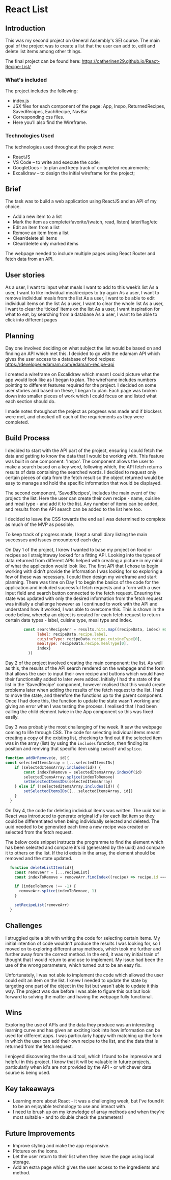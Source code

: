 # React List

## Introduction

This was my second project on General Assembly's SEI course. The main goal of the project was to create a list that the user can add to, edit and delete list items among other things. 

The final project can be found here:
https://catherinen29.github.io/React-Recipe-List/


### What's included

The project includes the following:
 - index.js
 - JSX files for each component of the page: App, Inspo, ReturnedRecipes, SavedRecipes, EachRecipe, NavBar
 - Corresponding css files. 
 - Here you’ll also find the Wireframe.

### Technologies Used

The technologies used throughout the project were:
- ReactJS
- VS Code – to write and execute the code;
- GoogleDocs – to plan and keep track of completed requirements;
- Excalidraw – to design the initial wireframe for the project;


## Brief

The task was to build a web application using ReactJS and an API of my choice. 
- Add a new item to a list
- Mark the item as complete/favorite/(watch, read, listen) later/flag/etc
- Edit an item from a list
- Remove an item from a list
- Clear/delete all items
- Clear/delete only marked items


The webpage needed to include multiple pages using React Router and fetch data from an API. 

## User stories

As a user, I want to input what meals I want to add to this week’s list
As a user, I want to like individual meal/recipes to try again
As a user, I want to remove individual meals from the list
As a user, I want to be able to edit individual items on the list
As a user, I want to clear the whole list
As a user, I want to clear the ‘ticked’ items on the list
As a user, I want inspiration for what to eat, by searching from a database
As a user, I want to be able to click into different pages

## Planning

Day one involved deciding on what subject the list would be based on and finding an API which met this. I decided to go with the edamam API which gives the user access to a database of food recipes:
https://developer.edamam.com/edamam-recipe-api

I created a wireframe on Excalidraw which meant I could picture what the app would look like as I began to plan. The wireframe includes numbers pointing to different features required for the project. I decided on some user stories and based on these, I began to plan. Each page was broken down into smaller pieces of work which I could focus on and listed what each section should do. 

I made notes throughout the project as progress was made and if blockers were met, and checked off each of the requriements as they were completed. 

## Build Process

I decided to start with the API part of the project, ensuring I could fetch the data and getting to know the data that I would be working with. This feature was built in one component: 'Inspo'. The component allows the user to make a search based on a key word, following which, the API fetch returns results of data containing the searched words. I decided to request only certain pieces of data from the fetch result so the object returned would be easy to manage and hold the specific information that would be displayed. 

The second component, 'SavedRecipes', includes the main event of the project: the list. Here the user can create their own recipe - name, cuisine and meal type - and add it to the list. Any number of items can be added, and results from the API search can be added to the list here too. 

I decided to leave the CSS towards the end as I was determined to complete as much of the MVP as possible. 

To keep track of progress made, I kept a small diary listing the main successes and issues encountered each day:

On Day 1 of the project, I knew I wanted to base my project on food or recipes so I straightaway looked for a fitting API. Looking into the types of data returned from different APIs helped with creating a picture in my mind of what the application would look like. The first API that I chose to begin working with didn't provide the information I was looking for so exploring a few of these was necessary. I could then design my wireframe and start planning. There was time on Day 1 to begin the basics of the code for the application and included successful fetch requests and a form with a user input field and search button connected to the fetch request. Ensuring the state was updated with only the desired information from the fetch request was initially a challenge however as I continued to work with the API and understand how it worked, I was able to overcome this. This is shown in the code below, whereby an object is created for each fetch request to return certain data types - label, cuisine type, meal type and index. 

```js
        const searchRecipeArr = results.hits.map((recipeData, index) => ({ 
              label: recipeData.recipe.label,
              cuisineType: recipeData.recipe.cuisineType[0], 
              mealType: recipeData.recipe.mealType[0],
              index}
          ))
```

Day 2 of the project involved creating the main component: the list. As well as this, the results of the API search rendered on the webpage and the form that allows the user to input their own recipe and buttons which would have their functionality added to later were added. Initially I had the state of the list in the 'SavedRecipe' component, however realised that this would create problems later when adding the results of the fetch request to the list. I had to move the state, and therefore the functions up to the parent component. Once I had done this, the function to update the state wasn't working and giving an error when I was testing the process. I realised that I had been calling the child element twice in the App component so this was fixed easily. 

Day 3 was probably the most challenging of the week. It saw the webpage coming to life through CSS. The code for selecting  individual items meant creating a copy of the existing list, checking to find out if the selected item was in the array (list) by using the ```includes``` function, then finding its position and remving that specific item using ```indexOf``` and ```splice```. 

```js
function addOrRemove(e, id){
const selectedItemsArray = [...selectedItemsIDs]
    if (selectedItemsArray.includes(id)) { 
        const indexToRemove = selectedItemsArray.indexOf(id)
        selectedItemsArray.splice(indexToRemove) 
        setSelectedItemsIDs(selectedItemsArray) 
    } else if (!selectedItemsArray.includes(id)) {
        setSelectedItemsIDs([...selectedItemsArray, id]) 
    }
  }
```

On Day 4, the code for deleting individual items was written. The uuid tool in React was introduced to generate original id's for each list item so they could be differentiated when being individually selected and deleted. The uuid needed to be generated each time a new recipe was created or selected from the fetch request. 

The below code snippet instructs the programme to find the element which has been selected and compare it's id (generated by the uuid) and compare it to others on the list. If the id exists in the array, the element should be removed and the state updated. 

```js
  function deleteListItem(id){
    const removeArr = [...recipeList]
    const indexToRemove = removeArr.findIndex((recipe) => recipe.id === id)

    if (indexToRemove !== -1) {
      removeArr.splice(indexToRemove, 1)
    }

    setRecipeList(removeArr) 
  }
```

## Challenges
I struggled quite a bit with writing the code for selecting certain items. My initial intention of code wouldn't produce the results I was looking for, so I moved on to exploring different array methods, which took me further and further away from the correct method. In the end, it was my initial train of thought that I would return to and use to implement. My issue had been the use of the wrong parameters, which turned out to be an easy fix. 

Unfortunately, I was not able to implement the code which allowed the user could edit an item on the list. I knew I needed to update the state by targeting one part of the object in the list but wasn't able to update it this way. The project was due before I was able to figure this out but look forward to solving the matter and having the webpage fully functional. 

## Wins
Exploring the use of APIs and the data they produce was an interesting learning curve and has given an exciting look into how information can be used for different apps. I was particularly happy with matching up the form in which the user can add their own recipe to the list, and the data that is returned from the fetch request.  

I enjoyed discovering the the uuid tool, which I found to be impressive and helpful in this project. I know that it will be valuable in future projects, particularly when id's are not provided by the API - or whichever data source is being used. 

## Key takeaways
- Learning more about React - it was a challenging week, but I've found it to be an enjoyable technology to use and inteact with. 
- I need to brush up on my knowledge of array methods and when they're most suitable - and to double check the parameters!

## Future Improvements
- Improve styling and make the app responsive. 
- Pictures on the icons.
- Let the user return to their list when they leave the page using local storage. 
- Add an extra page which gives the user access to the ingredients and method.


